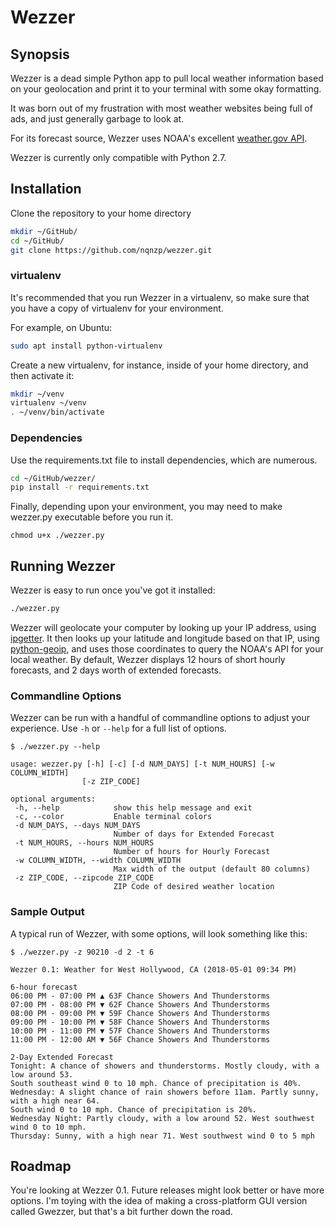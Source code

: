 # Wezzer

## Synopsis

Wezzer is a dead simple Python app to pull local weather information based on your geolocation and print it to your terminal with some okay formatting. 

It was born out of my frustration with most weather websites being full of ads, and just generally garbage to look at. 

For its forecast source, Wezzer uses NOAA's excellent [weather.gov API](https://www.weather.gov/documentation/services-web-api).

Wezzer is currently only compatible with Python 2.7.

## Installation

Clone the repository to your home directory

```bash
mkdir ~/GitHub/
cd ~/GitHub/
git clone https://github.com/nqnzp/wezzer.git
```

### virtualenv

It's recommended that you run Wezzer in a virtualenv, so make sure that you have a copy of virtualenv for your environment.

For example, on Ubuntu:

```bash
sudo apt install python-virtualenv
```

Create a new virtualenv, for instance, inside of your home directory, and then activate it:

```bash
mkdir ~/venv
virtualenv ~/venv
. ~/venv/bin/activate
```

### Dependencies
Use the requirements.txt file to install dependencies, which are numerous.

```bash
cd ~/GitHub/wezzer/
pip install -r requirements.txt
```

Finally, depending upon your environment, you may need to make wezzer.py executable before you run it.

```
chmod u+x ./wezzer.py
```

## Running Wezzer

Wezzer is easy to run once you've got it installed:

```bash
./wezzer.py
```

Wezzer will geolocate your computer by looking up your IP address, using [ipgetter](https://github.com/phoemur/ipgetter). It then looks up your latitude and longitude based on that IP, using [python-geoip](https://pythonhosted.org/python-geoip/), and uses those coordinates to query the NOAA's API for your local weather. By default, Wezzer displays 12 hours of short hourly forecasts, and 2 days worth of extended forecasts. 

### Commandline Options
Wezzer can be run with a handful of commandline options to adjust your experience. Use `-h` or `--help` for a full list of options.

 ```
 $ ./wezzer.py --help
 
 usage: wezzer.py [-h] [-c] [-d NUM_DAYS] [-t NUM_HOURS] [-w COLUMN_WIDTH]
                 [-z ZIP_CODE]

optional arguments:
  -h, --help            show this help message and exit
  -c, --color           Enable terminal colors
  -d NUM_DAYS, --days NUM_DAYS
                        Number of days for Extended Forecast
  -t NUM_HOURS, --hours NUM_HOURS
                        Number of hours for Hourly Forecast
  -w COLUMN_WIDTH, --width COLUMN_WIDTH
                        Max width of the output (default 80 columns)
  -z ZIP_CODE, --zipcode ZIP_CODE
                        ZIP Code of desired weather location
```

### Sample Output
A typical run of Wezzer, with some options, will look something like this:

```
$ ./wezzer.py -z 90210 -d 2 -t 6

Wezzer 0.1: Weather for West Hollywood, CA (2018-05-01 09:34 PM)

6-hour forecast
06:00 PM - 07:00 PM ▲ 63F Chance Showers And Thunderstorms
07:00 PM - 08:00 PM ▼ 62F Chance Showers And Thunderstorms
08:00 PM - 09:00 PM ▼ 59F Chance Showers And Thunderstorms
09:00 PM - 10:00 PM ▼ 58F Chance Showers And Thunderstorms
10:00 PM - 11:00 PM ▼ 57F Chance Showers And Thunderstorms
11:00 PM - 12:00 AM ▼ 56F Chance Showers And Thunderstorms

2-Day Extended Forecast
Tonight: A chance of showers and thunderstorms. Mostly cloudy, with a low around 53.
South southeast wind 0 to 10 mph. Chance of precipitation is 40%.
Wednesday: A slight chance of rain showers before 11am. Partly sunny, with a high near 64.
South wind 0 to 10 mph. Chance of precipitation is 20%.
Wednesday Night: Partly cloudy, with a low around 52. West southwest wind 0 to 10 mph.
Thursday: Sunny, with a high near 71. West southwest wind 0 to 5 mph
```

## Roadmap

You're looking at Wezzer 0.1. Future releases might look better or have more options. I'm toying with the idea of making a cross-platform GUI version called Gwezzer, but that's a bit further down the road.

  